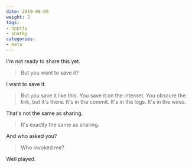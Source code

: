 ```yaml
---
date: 2019-08-09
weight: 2
tags:
- uppity
- snarky
categories:
- meta
---
```


I'm not ready to share this yet.

> But you want to save it?

I want to save it.

> But you save it like this. You save it on the internet. You obscure the link, but it's there. It's in the commit. It's in the logs. It's in the wires.

That's not the same as sharing.

> It's exactly the same as sharing.

And who asked you?

> Who invoked me?

Well played.
